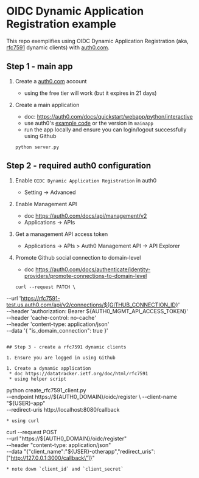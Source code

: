# OIDC Dynamic Application Registration example

This repo exemplifies using OIDC Dynamic Application Registration (aka, [rfc7591](https://datatracker.ietf.org/doc/html/rfc7591) dynamic clients) with [auth0.com](https://auth0.com/).


## Step 1 - main app

1. Create a [auth0.com](https://auth0.com/) account
   * using the free tier will work (but it expires in 21 days)

1. Create a main application
   * doc: https://auth0.com/docs/quickstart/webapp/python/interactive
   * use auth0's [example code](https://github.com/auth0-samples/auth0-python-web-app/tree/master/01-Login) or the version in `mainapp`
   * run the app locally and ensure you can login/logout successfully using Github
   ```
   python server.py
   ```

## Step 2 - required auth0 configuration

1. Enable `OIDC Dynamic Application Registration` in auth0
   * Setting -> Advanced

1. Enable Management API
   * doc https://auth0.com/docs/api/management/v2
   * Applications -> APIs

1. Get a management API access token
   * Applications -> APIs > Auth0 Management API -> API Explorer

1. Promote Github social connection to domain-level
   * doc https://auth0.com/docs/authenticate/identity-providers/promote-connections-to-domain-level
   ```
   curl --request PATCH \
  --url 'https://rfc7591-test.us.auth0.com/api/v2/connections/${GITHUB_CONNECTION_ID}' \
  --header 'authorization: Bearer ${AUTH0_MGMT_API_ACCESS_TOKEN}' \
  --header 'cache-control: no-cache' \
  --header 'content-type: application/json' \
  --data '{ "is_domain_connection": true }'
  ```

## Step 3 - create a rfc7591 dynamic clients

1. Ensure you are logged in using Github

1. Create a dynamic application
   * doc https://datatracker.ietf.org/doc/html/rfc7591
   * using helper script
   ```
   python create_rfc7591_client.py \
   --endpoint https://${AUTH0_DOMAIN}/oidc/register \
   --client-name "${USER}-app" \
   --redirect-uris http://localhost:8080/callback
   ```
   * using curl
   ```
   curl --request POST \
     --url "https://${AUTH0_DOMAIN}/oidc/register" \
     --header "content-type: application/json" \
     --data "{\"client_name\":\"${USER}-otherapp\",\"redirect_uris\": [\"http://127.0.0.1:3000/callback\"]}"
   ```
   * note down `client_id` and `client_secret`
